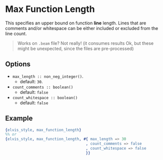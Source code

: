 # Max Function Length

This specifies an upper bound on function **line** length. Lines that are comments and/or whitespace
can be either included or excluded from the line count.

> Works on `.beam` file? Not really! (it consumes results Ok, but these might be unexpected, since
the files are pre-processed)

## Options

- `max_length :: non_neg_integer()`.
  - default: `30`.
- `count_comments :: boolean()`
  - default: `false`
- `count_whitespace :: boolean()`
  - default: `false`

## Example

```erlang
{elvis_style, max_function_length}
%% or
{elvis_style, max_function_length, #{ max_length => 30
                                    , count_comments => false
                                    , count_whitespace => false
                                    }}
```
